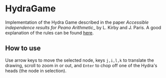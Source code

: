 # HydraGame

Implementation of the Hydra Game described in the paper
_Accessible independence results for Peano Arithmetic__
by L. Kirby and J. Paris. A good explanation of the rules can be found
[here](https://slate.com/human-interest/2014/06/hydra-game-an-example-of-a-counterintuitive-mathematical-result.html).

## How to use

Use arrow keys to move the selected node, keys `j,i,l,k` to translate
the drawing, scroll to zoom in or out, and `Enter` to chop off
one of the Hydra's heads (the node in selection).
